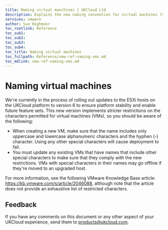 ```yaml
---
title: Naming virtual manchines | UKCloud Ltd
description: Explains the new naming convention for virtual machines (VMs) in UKCloud for VMware
services: vmware
author: Sue Highmoor
toc_rootlink: Reference
toc_sub1: 
toc_sub2:
toc_sub3:
toc_sub4:
toc_title: Naming virtual machines
toc_fullpath: Reference/vmw-ref-naming-vms.md
toc_mdlink: vmw-ref-naming-vms.md
---
```


# Naming virtual machines

We're currently in the process of rolling out updates to the ESXi hosts on the UKCloud platform to version 6 to ensure platform stability and enable future feature sets. This new version implements stricter restrictions on the characters permitted for virtual machines (VMs), so you should be aware of the following:

- When creating a new VM, make sure that the name includes only uppercase and lowercase alphanumeric characters and the hyphen (-) character. Using any other special characters will cause deployment to fail.
- You must update any existing VMs that have names that include other special characters to make sure that they comply with the new restrictions. VMs with special characters in their names may go offline if they're moved to an upgraded host.

For more information, see the following VMware Knowledge Base article: <https://kb.vmware.com/s/article/2046088>, although note that the article does not provide an exhaustive list of restricted characters.

## Feedback

If you have any comments on this document or any other aspect of your UKCloud experience, send them to <products@ukcloud.com>.
